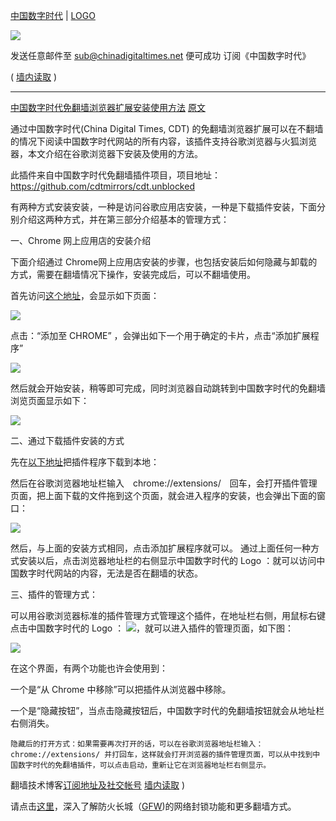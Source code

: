 [中国数字时代](https://chinadigitaltimes.net/chinese/) | [LOGO](https://chinadigitaltimes.net/chinese/wp-content/themes/cdt/images/header-bg.jpg)

<img src="https://camo.githubusercontent.com/234ba4597a33c9a52553c385be52f615fad5314a/68747470733a2f2f6368696e616469676974616c74696d65732e6e65742f6368696e6573652f77702d636f6e74656e742f7468656d65732f6364742f696d616765732f6865616465722d62672e6a7067"/>

发送任意邮件至 sub@chinadigitaltimes.net 便可成功 订阅《中国数字时代》

 ( [墙内读取](https://github.com/taoste/Hello-World/blob/master/Technical%20File(PDF)/ProgramThink/%E8%AE%A2%E9%98%85%E3%80%8A%E4%B8%AD%E5%9B%BD%E6%95%B0%E5%AD%97%E6%97%B6%E4%BB%A3%E3%80%8B.md) )

------------------------------------------------------------

[中国数字时代免翻墙浏览器扩展安装使用方法](https://chinadigitaltimes.net/chinese/2016/02/%E4%B8%AD%E5%9B%BD%E6%95%B0%E5%AD%97%E6%97%B6%E4%BB%A3-china-digital-times-cdt-%E7%9A%84%E5%85%8D%E7%BF%BB%E5%A2%99%E6%B5%8F%E8%A7%88%E5%99%A8%E6%89%A9%E5%B1%95%E5%AE%89%E8%A3%85%E4%BD%BF/)
[原文](http://www.chinagfw.org/2016/02/china-digital-times-cdt.html)

通过中国数字时代(China Digital Times, CDT) 的免翻墙浏览器扩展可以在不翻墙的情况下阅读中国数字时代网站的所有内容，该插件支持谷歌浏览器与火狐浏览器，本文介绍在谷歌浏览器下安装及使用的方法。

此插件来自中国数字时代免翻墙插件项目，项目地址：https://github.com/cdtmirrors/cdt.unblocked

有两种方式安装安装，一种是访问谷歌应用店安装，一种是下载插件安装，下面分别介绍这两种方式，并在第三部分介绍基本的管理方式：

一、Chrome 网上应用店的安装介绍

下面介绍通过 Chrome网上应用店安装的步骤，也包括安装后如何隐藏与卸载的方式，需要在翻墙情况下操作，安装完成后，可以不翻墙使用。

首先访问[这个地址](https://chrome.google.com/webstore/detail/%E4%B8%AD%E5%9B%BD%E6%95%B0%E5%AD%97%E6%97%B6%E4%BB%A3-cdt-chinese/pogbeechjdafcafejffopgfhafkkbgfe)，会显示如下页面：

<img src="https://camo.githubusercontent.com/7bb6f25e731fb7f74712a4d7956aca2335acc514/68747470733a2f2f69312e77702e636f6d2f332e62702e626c6f6773706f742e636f6d2f2d463379767a62516e4763492f5672774e646f73442d30492f4141414141414141436d4d2f5f707731563549575669592f733634302f2532354536253235384425323539352532354538253235384525323542372e706e67"/>

点击：“添加至 CHROME” ，会弹出如下一个用于确定的卡片，点击“添加扩展程序”

<img src="https://camo.githubusercontent.com/85d20800e4de7525cb9edfbdb84367171696cbaa/68747470733a2f2f69302e77702e636f6d2f332e62702e626c6f6773706f742e636f6d2f2d4c34524c6765382d5242492f56727754556c51764232492f4141414141414141436d6b2f6745716557736f37676f6b2f73313630302f253235453625323538442532353935253235453825323538452532354237322e706e67"/>

然后就会开始安装，稍等即可完成，同时浏览器自动跳转到中国数字时代的免翻墙浏览页面显示如下：

<img src="https://camo.githubusercontent.com/9d1f74f9f675284eb0851f0c882aa20b245a4412/68747470733a2f2f69322e77702e636f6d2f332e62702e626c6f6773706f742e636f6d2f2d6150445661625f525f59672f5672775474726478702d492f4141414141414141436d6f2f35354b53523039415578342f733634302f253235453625323538442532353935253235453825323538452532354237332e706e67"/>

二、通过下载插件安装的方式

先在[以下地址](https://github.com/cdtmirrors/cdt.unblocked/blob/master/installer/china_digital_times-v0.0.6.crx?raw=true)把插件程序下载到本地：

然后在谷歌浏览器地址栏输入　chrome://extensions/　回车，会打开插件管理页面，把上面下载的文件拖到这个页面，就会进入程序的安装，也会弹出下面的窗口：

<img src="https://camo.githubusercontent.com/c462d8280214b86a3a407e2485a4bcf51090efbd/68747470733a2f2f69302e77702e636f6d2f322e62702e626c6f6773706f742e636f6d2f2d4c34524c6765382d5242492f56727754556c51764232492f4141414141414141436d732f5931767039506358726d512f73313630302f253235453625323538442532353935253235453825323538452532354237322e706e67"/>
 
然后，与上面的安装方式相同，点击添加扩展程序就可以。
通过上面任何一种方式安装以后，点击浏览器地址栏的右侧显示中国数字时代的 Logo ：就可以访问中国数字时代网站的内容，无法是否在翻墙的状态。

三、插件的管理方式：
 
可以用谷歌浏览器标准的插件管理方式管理这个插件，在地址栏右侧，用鼠标右键点击中国数字时代的 Logo ： <img src="https://camo.githubusercontent.com/295565dd795facf7d22e00b136ea1c2c6518d99a/68747470733a2f2f69312e77702e636f6d2f332e62702e626c6f6773706f742e636f6d2f2d4d7a5763674143747a63452f567277554c3071456645492f4141414141414141436d772f39663769382d39356343672f73313630302f69636f6e33322e706e67"/>，就可以进入插件的管理页面，如下图：

<img src="https://camo.githubusercontent.com/77c1fe84b22a9e350f88e21586ceac5207387619/68747470733a2f2f69312e77702e636f6d2f332e62702e626c6f6773706f742e636f6d2f2d6334756b66544d4b6a45632f5672775668515a515571492f4141414141414141436e452f595664496e4c586867726f2f733634302f323031362d30322d31312e706e67"/>

在这个界面，有两个功能也许会使用到：

一个是“从 Chrome 中移除”可以把插件从浏览器中移除。

一个是“隐藏按钮”，当点击隐藏按钮后，中国数字时代的免翻墙按钮就会从地址栏右侧消失。

    隐藏后的打开方式：如果需要再次打开的话，可以在谷歌浏览器地址栏输入： chrome://extensions/ 并打回车，这样就会打开浏览器的插件管理页面，可以从中找到中国数字时代的免翻墙插件，可以点击启动，重新让它在浏览器地址栏右侧显示。

翻墙技术博客[订阅地址及社交帐号](http://www.chinagfw.org/2013/09/blog-post.html) [墙内读取](https://github.com/taoste/Hello-World/blob/master/GFW/%E7%BF%BB%E5%A2%99%E6%8A%80%E6%9C%AF%E5%8D%9A%E5%AE%A2%E8%AE%A2%E9%98%85%E5%9C%B0%E5%9D%80%E5%8F%8A%E7%A4%BE%E4%BA%A4%E5%B8%90%E5%8F%B7.txt) )

请点击[这里](http://hikinggfw.org/)，深入了解防火长城（[GFW](https://chinadigitaltimes.net/chinese/tag/gfw/))的网络封锁功能和更多翻墙方式。
